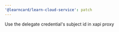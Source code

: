 ```yaml
---
'@learncard/learn-cloud-service': patch
---
```


Use the delegate credential's subject id in xapi proxy
